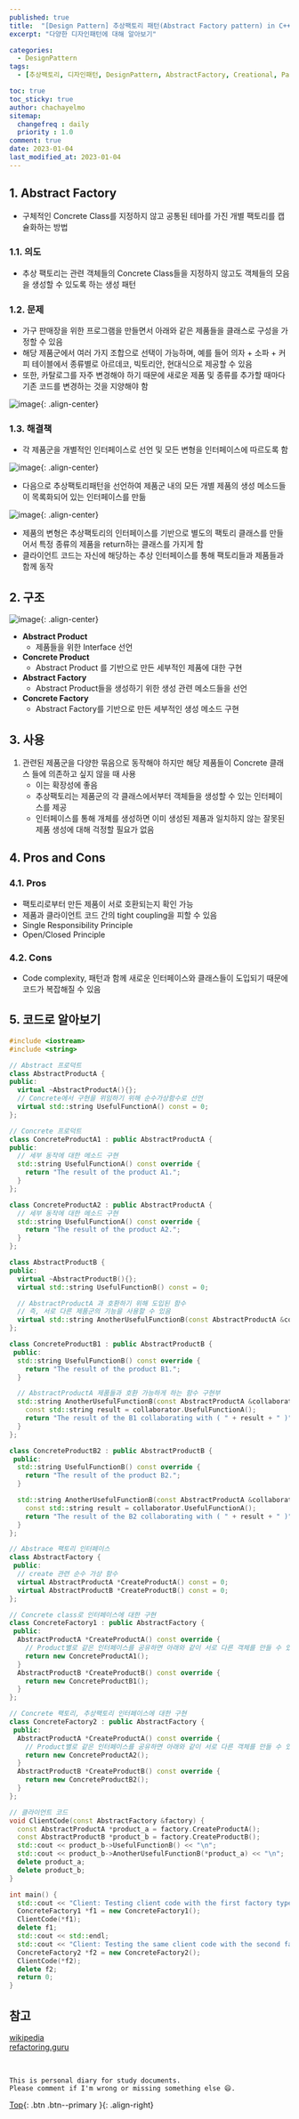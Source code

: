 ```yaml
---
published: true
title:  "[Design Pattern] 추상팩토리 패턴(Abstract Factory pattern) in C++"
excerpt: "다양한 디자인패턴에 대해 알아보기"

categories:
  - DesignPattern
tags:
  - [추상팩토리, 디자인패턴, DesignPattern, AbstractFactory, Creational, Pattern]

toc: true
toc_sticky: true
author: chachayelmo
sitemap:
  changefreq : daily
  priority : 1.0
comment: true
date: 2023-01-04
last_modified_at: 2023-01-04
---
```


## 1. Abstract Factory

- 구체적인 Concrete Class를 지정하지 않고 공통된 테마를 가진 개별 팩토리를 캡슐화하는 방법

### 1.1. 의도

- 추상 팩토리는 관련 객체들의 Concrete Class들을 지정하지 않고도 객체들의 모음을 생성할 수 있도록 하는 생성 패턴

### 1.2. 문제

- 가구 판매장을 위한 프로그램을 만들면서 아래와 같은 제품들을 클래스로 구성을 가정할 수 있음
- 해당 제품군에서 여러 가지 조합으로 선택이 가능하며, 예를 들어 의자 + 소파 + 커피 테이블에서 종류별로 아르데코, 빅토리안, 현대식으로 제공할 수 있음
- 또한, 카탈로그를 자주 변경해야 하기 때문에 새로운 제품 및 종류를 추가할 때마다 기존 코드를 변경하는 것을 지양해야 함

![image](https://user-images.githubusercontent.com/23397039/210967569-6af956f1-eda5-43da-b458-a644e53dfb6f.png){: .align-center}

### 1.3. 해결책

- 각 제품군을 개별적인 인터페이스로 선언 및 모든 변형을 인터페이스에 따르도록 함

![image](https://user-images.githubusercontent.com/23397039/210967628-7decbbf8-5680-4c03-9c7a-af8df04da202.png){: .align-center}

- 다음으로 추상팩토리패턴을 선언하여 제품군 내의 모든 개별 제품의 생성 메소드들이 목록화되어 있는 인터페이스를 만듦

![image](https://user-images.githubusercontent.com/23397039/210967696-00279c43-5939-4d7b-b399-efabfd857e8a.png){: .align-center}

- 제품의 변형은 추상팩토리의 인터페이스를 기반으로 별도의 팩토리 클래스를 만들어서 특정 종류의 제품을 return하는 클래스를 가지게 함
- 클라이언트 코드는 자신에 해당하는 추상 인터페이스를 통해 팩토리들과 제품들과 함께 동작

## 2. 구조

![image](https://user-images.githubusercontent.com/23397039/210967757-0591952f-7eea-41e3-9e25-30ebc1a73a65.png){: .align-center}

- **Abstract Product**
    - 제품들을 위한 Interface 선언
- **Concrete Product**
    - Abstract Product 를 기반으로 만든 세부적인 제품에 대한 구현
- **Abstract Factory**
    - Abstract Product들을 생성하기 위한 생성 관련 메소드들을 선언
- **Concrete Factory**
    - Abstract Factory를 기반으로 만든 세부적인 생성 메소드 구현

## 3. 사용

1. 관련된 제품군을 다양한 묶음으로 동작해야 하지만 해당 제품들이 Concrete 클래스 들에 의존하고 싶지 않을 때 사용
    - 이는 확장성에 좋음
    - 추상팩토리는 제품군의 각 클래스에서부터 객체들을 생성할 수 있는 인터페이스를 제공
    - 인터페이스를 통해 개체를 생성하면 이미 생성된 제품과 일치하지 않는 잘못된 제품 생성에 대해 걱정할 필요가 없음

## 4. Pros and Cons

### 4.1. Pros
- 팩토리로부터 만든 제품이 서로 호환되는지 확인 가능
- 제품과 클라이언트 코드 간의 tight coupling을 피할 수 있음
- Single Responsibility Principle
- Open/Closed Principle

### 4.2. Cons
- Code complexity, 패턴과 함께 새로운 인터페이스와 클래스들이 도입되기 때문에 코드가 복잡해질 수 있음

## 5. 코드로 알아보기

```cpp
#include <iostream>
#include <string>

// Abstract 프로덕트
class AbstractProductA {
public:
  virtual ~AbstractProductA(){};
  // Concrete에서 구현을 위임하기 위해 순수가상함수로 선언
  virtual std::string UsefulFunctionA() const = 0;
};

// Concrete 프로덕트
class ConcreteProductA1 : public AbstractProductA {
public:
  // 세부 동작에 대한 메소드 구현
  std::string UsefulFunctionA() const override {
    return "The result of the product A1.";
  }
};

class ConcreteProductA2 : public AbstractProductA {
  // 세부 동작에 대한 메소드 구현
  std::string UsefulFunctionA() const override {
    return "The result of the product A2.";
  }
};

class AbstractProductB {
public:
  virtual ~AbstractProductB(){};
  virtual std::string UsefulFunctionB() const = 0;

  // AbstractProductA 과 호환하기 위해 도입된 함수
  // 즉, 서로 다른 제품군의 기능을 사용할 수 있음
  virtual std::string AnotherUsefulFunctionB(const AbstractProductA &collaborator) const = 0;
};

class ConcreteProductB1 : public AbstractProductB {
 public:
  std::string UsefulFunctionB() const override {
    return "The result of the product B1.";
  }

  // AbstractProductA 제품들과 호환 가능하게 하는 함수 구현부
  std::string AnotherUsefulFunctionB(const AbstractProductA &collaborator) const override {
    const std::string result = collaborator.UsefulFunctionA();
    return "The result of the B1 collaborating with ( " + result + " )";
  }
};

class ConcreteProductB2 : public AbstractProductB {
 public:
  std::string UsefulFunctionB() const override {
    return "The result of the product B2.";
  }

  std::string AnotherUsefulFunctionB(const AbstractProductA &collaborator) const override {
    const std::string result = collaborator.UsefulFunctionA();
    return "The result of the B2 collaborating with ( " + result + " )";
  }
};

// Abstrace 팩토리 인터페이스
class AbstractFactory {
 public:
  // create 관련 순수 가상 함수
  virtual AbstractProductA *CreateProductA() const = 0;
  virtual AbstractProductB *CreateProductB() const = 0;
};

// Concrete class로 인터페이스에 대한 구현
class ConcreteFactory1 : public AbstractFactory {
 public:
  AbstractProductA *CreateProductA() const override {
    // Product별로 같은 인터페이스를 공유하면 아래와 같이 서로 다른 객체를 만들 수 있음
    return new ConcreteProductA1();
  }
  AbstractProductB *CreateProductB() const override {
    return new ConcreteProductB1();
  }
};

// Concrete 팩토리, 추상팩토리 인터페이스에 대한 구현
class ConcreteFactory2 : public AbstractFactory {
 public:
  AbstractProductA *CreateProductA() const override {
    // Product별로 같은 인터페이스를 공유하면 아래와 같이 서로 다른 객체를 만들 수 있음
    return new ConcreteProductA2();
  }
  AbstractProductB *CreateProductB() const override {
    return new ConcreteProductB2();
  }
};

// 클라이언트 코드
void ClientCode(const AbstractFactory &factory) {
  const AbstractProductA *product_a = factory.CreateProductA();
  const AbstractProductB *product_b = factory.CreateProductB();
  std::cout << product_b->UsefulFunctionB() << "\n";
  std::cout << product_b->AnotherUsefulFunctionB(*product_a) << "\n";
  delete product_a;
  delete product_b;
}

int main() {
  std::cout << "Client: Testing client code with the first factory type:\n";
  ConcreteFactory1 *f1 = new ConcreteFactory1();
  ClientCode(*f1);
  delete f1;
  std::cout << std::endl;
  std::cout << "Client: Testing the same client code with the second factory type:\n";
  ConcreteFactory2 *f2 = new ConcreteFactory2();
  ClientCode(*f2);
  delete f2;
  return 0;
}
```

## 참고
[wikipedia](https://en.wikipedia.org/wiki/Abstract_factory_pattern)  
[refactoring.guru](https://refactoring.guru/design-patterns/abstract-factory)

<br>

    This is personal diary for study documents.
    Please comment if I'm wrong or missing something else 😄. 

[Top](#){: .btn .btn--primary }{: .align-right}